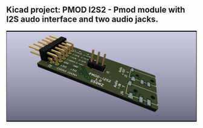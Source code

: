 ## Kicad project: PMOD I2S2 - Pmod module with I2S audo interface and two audio jacks.

![alt text](https://github.com/s59mz/kicad-pmod_i2s2/blob/main/kicad-pmod_i2s2-3d.jpg)
